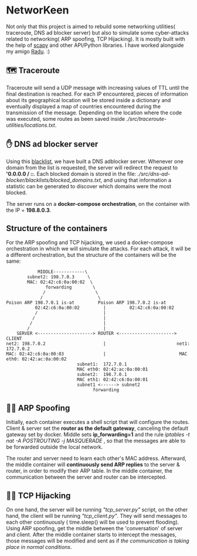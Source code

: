 # NetworKeen
Not only that this project is aimed to rebuild some networking utilities( traceroute, DNS ad blocker server) but also to simulate some cyber-attacks related to networking( ARP spoofing, TCP Hijacking). It is mostly built with the help of <a href="https://scapy.net/">scapy</a> and other API/Python libraries. 
I have worked alongside my amigo <a href="https://github.com/Iradu15">Radu</a>. :) 

## 🗺️ Traceroute 
Traceroute will send a UDP message with increasing values of TTL until the final destination is reached. For each IP encountered, pieces of information about its geographical location will be stored inside a dictionary and eventually displayed a map of countries encountered during the transmission of the message. Depending on the location where the code was executed, some routes as been saved inside _./src/traceroute-utilities/locations.txt_.

## ✋ DNS ad blocker server 
Using this <a href="https://github.com/anudeepND/blacklist">blacklist</a>, we have built a DNS adblocker server. Whenever one domain from the list is requested, the server will redirect the request to **'0.0.0.0 / ::**. Each blocked domain is stored in the file: _./src/dns-ad-blocker/blacklists/blocked_domains.txt_, and using that information a statistic can be generated to discover which domains were the most blocked.

The server runs on a **docker-compose orchestration**, on the container with the IP = **198.8.0.3**. 

## Structure of the containers
For the ARP spoofing and TCP hijacking, we used a docker-compose orchestration in which we will simulate the attacks. For each attack, it will be a different orchestration, but the structure of the containers will be the same:

```
            MIDDLE------------\
        subnet2: 198.7.0.3     \
        MAC: 02:42:c6:0a:00:02  \
               forwarding        \ 
              /                   \
             /                     \
Poison ARP 198.7.0.1 is-at         Poison ARP 198.7.0.2 is-at 
           02:42:c6:0a:00:02         |         02:42:c6:0a:00:02
           /                         |
          /                          |
         /                           |
        /                            |
    SERVER <---------------------> ROUTER <---------------------> CLIENT
net2: 198.7.0.2                      |                           net1: 172.7.0.2
MAC: 02:42:c6:0a:00:03               |                            MAC eth0: 02:42:ac:0a:00:02
                           subnet1:  172.7.0.1
                           MAC eth0: 02:42:ac:0a:00:01
                           subnet2:  198.7.0.1
                           MAC eth1: 02:42:c6:0a:00:01
                           subnet1 <------> subnet2
                                 forwarding
```

## 🕵️‍♂️ ARP Spoofing
Initially, each container executes a shell script that will configure the routes. Client & server set the **router as the default gateway**, canceling the default gateway set by docker. Middle sets **ip_forwarding=1** and the rule _iptables -t nat -A POSTROUTING -j MASQUERADE_ , so that the messages are able to be forwarded outside the local network.

The router and server need to learn each other's MAC address. Afterward, the middle container will **continuously send ARP replies** to the server & router, in order to modify their ARP table. In the middle container, the communication between the server and router can be intercepted.

## 🕵️‍♂️ TCP Hijacking
On one hand, the server will be running _"tcp_server.py"_ script, on the other hand, the client will be running _"tcp_client.py"_. They will send messages to each other continuously ( time.sleep() will be used to prevent flooding). Using ARP spoofing, get the middle between the 'conversation' of server and client. After the middle container starts to intercept the messages, those messages will be modified and sent as if _the communication is taking place in normal conditions_.
